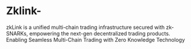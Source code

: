# Zklink-
zkLink is a unified multi-chain trading infrastructure secured with zk-SNARKs, empowering the next-gen decentralized trading products. Enabling Seamless Multi-Chain Trading with Zero Knowledge Technology
